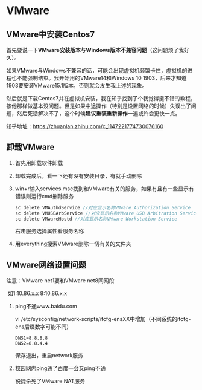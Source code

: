 # VMware

## VMware中安装Centos7

首先要说一下**VMware安装版本与Windows版本不兼容问题**（这问题烦了我好久）。

如果VMware与Windows不兼容的话，可能会出现虚拟机频繁卡住，虚拟机的进程也不能强制结束。我开始用的VMware14和Windows 10 1903，后来才知道1903要安装VMware15.1版本，否则就会发生我上述的现象。

然后就是下载Centos7并在虚拟机安装，我在知乎找到了个我觉得挺不错的教程，按他那样做基本没问题。但是如果中途操作（特别是设置网络的时候）失误出了问题，然后死活解决不了，这个时候**建议重装重新操作**一遍或许会更快一点。

知乎地址：https://zhuanlan.zhihu.com/c_1147221774730076160

## 卸载VMware

1. 首先用卸载软件卸载

2. 卸载完成后，看一下还有没有安装目录，有就手动删除

3. win+r输入services.msc找到和VMware有关的服务，如果有且有一些显示有错误则运行cmd删除服务

   ```java
   sc delete VMAuthdService //对应显示名称VMware Authorization Service
   sc delete VMUSBArbService //对应显示名称VMware USB Arbitration Service
   sc delete VMwareHostd //对应显示名称VMware Workstation Service
   ```

   右击服务选择属性看服务名称

4. 用everything搜索VMware删除一切有关的文件夹

## VMware网络设置问题

注意：VMware net1要和VMware net8同网段

​			如1:10.86.x.x   8:10.86.x.x

1. ping不通www.baidu.com

   vi /etc/sysconfig/network-scripts/ifcfg-ensXX中增加（不同系统的ifcfg-ens后缀数字可能不同）

   ```
   DNS1=8.8.8.8
   DNS2=8.8.4.4
   ```

   保存退出，重启network服务

2. 校园网内ping通了百度一会又ping不通

   锐捷杀死了VMware NAT服务

   



